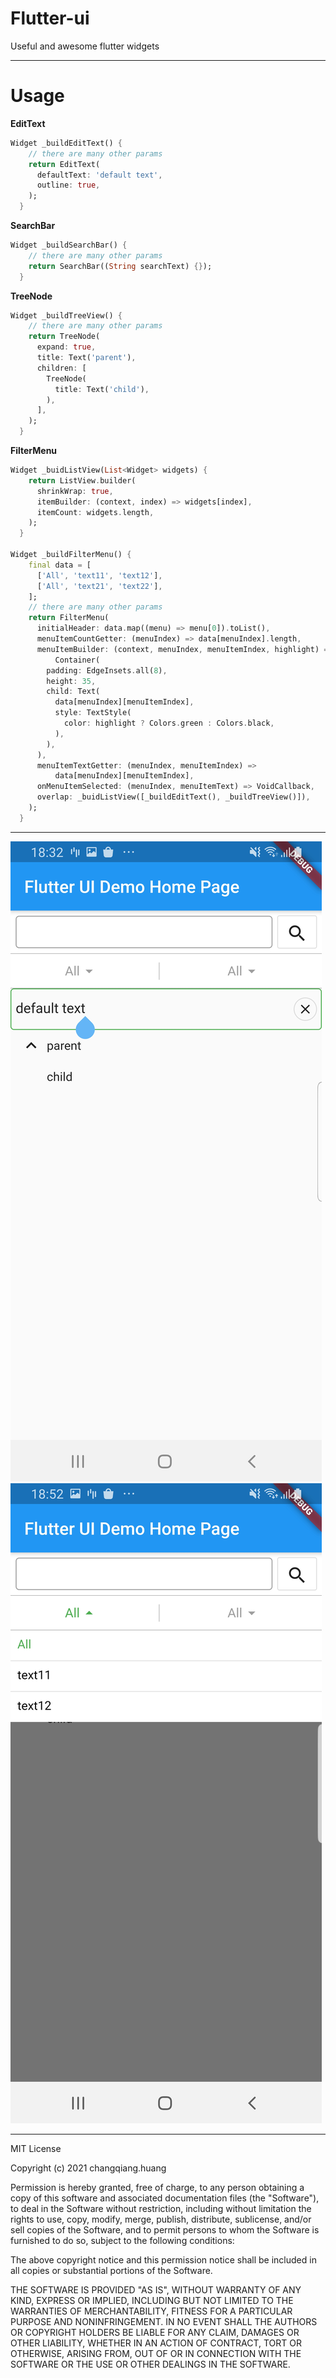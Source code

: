 # Flutter-ui
 Useful and awesome flutter widgets

- - -
# Usage

**EditText**

``` dart
Widget _buildEditText() {
	// there are many other params
    return EditText(
      defaultText: 'default text',
      outline: true,
    );
  }
```

**SearchBar**

``` dart
Widget _buildSearchBar() {
    // there are many other params
    return SearchBar((String searchText) {});
  }
```

**TreeNode**

``` dart
Widget _buildTreeView() {
    // there are many other params
    return TreeNode(
      expand: true,
      title: Text('parent'),
      children: [
        TreeNode(
          title: Text('child'),
        ),
      ],
    );
  }
```

**FilterMenu**

``` dart
Widget _buidListView(List<Widget> widgets) {
    return ListView.builder(
      shrinkWrap: true,
      itemBuilder: (context, index) => widgets[index],
      itemCount: widgets.length,
    );
  }

Widget _buildFilterMenu() {
    final data = [
      ['All', 'text11', 'text12'],
      ['All', 'text21', 'text22'],
    ];
    // there are many other params
    return FilterMenu(
      initialHeader: data.map((menu) => menu[0]).toList(),
      menuItemCountGetter: (menuIndex) => data[menuIndex].length,
      menuItemBuilder: (context, menuIndex, menuItemIndex, highlight) =>
          Container(
        padding: EdgeInsets.all(8),
        height: 35,
        child: Text(
          data[menuIndex][menuItemIndex],
          style: TextStyle(
            color: highlight ? Colors.green : Colors.black,
          ),
        ),
      ),
      menuItemTextGetter: (menuIndex, menuItemIndex) =>
          data[menuIndex][menuItemIndex],
      onMenuItemSelected: (menuIndex, menuItemText) => VoidCallback,
      overlap: _buidListView([_buildEditText(), _buildTreeView()]),
    );
  }
```

- - -
![avatar](screenshots/Screenshot.jpg)
![avatar](screenshots/Screenshot2.jpg)
- - -

MIT License

Copyright (c) 2021 changqiang.huang

Permission is hereby granted, free of charge, to any person obtaining a copy
of this software and associated documentation files (the "Software"), to deal
in the Software without restriction, including without limitation the rights
to use, copy, modify, merge, publish, distribute, sublicense, and/or sell
copies of the Software, and to permit persons to whom the Software is
furnished to do so, subject to the following conditions:

The above copyright notice and this permission notice shall be included in all
copies or substantial portions of the Software.

THE SOFTWARE IS PROVIDED "AS IS", WITHOUT WARRANTY OF ANY KIND, EXPRESS OR
IMPLIED, INCLUDING BUT NOT LIMITED TO THE WARRANTIES OF MERCHANTABILITY,
FITNESS FOR A PARTICULAR PURPOSE AND NONINFRINGEMENT. IN NO EVENT SHALL THE
AUTHORS OR COPYRIGHT HOLDERS BE LIABLE FOR ANY CLAIM, DAMAGES OR OTHER
LIABILITY, WHETHER IN AN ACTION OF CONTRACT, TORT OR OTHERWISE, ARISING FROM,
OUT OF OR IN CONNECTION WITH THE SOFTWARE OR THE USE OR OTHER DEALINGS IN THE
SOFTWARE.

